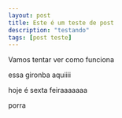 ```yaml
---
layout: post
title: Este é um teste de post
description: "testando"
tags: [post teste]
---
```


Vamos tentar ver como funciona

essa gironba aquiiii




hoje  é sexta feiraaaaaaa

porra
